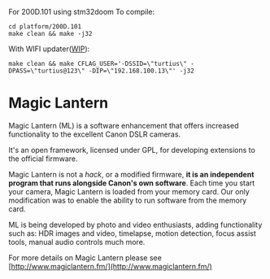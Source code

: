 For 200D.101 using stm32doom
To compile:

```
cd platform/200D.101
make clean && make -j32
```
With WIFI updater([WIP](https://github.com/coon42/drysh_tools)):
```
make clean && make CFLAG_USER='-DSSID=\"turtius\" -DPASS=\"turtius@123\" -DIP=\"192.168.100.13\"' -j32
```

Magic Lantern
=============

Magic Lantern (ML) is a software enhancement that offers increased
functionality to the excellent Canon DSLR cameras.
  
It's an open framework, licensed under GPL, for developing extensions to the
official firmware.

Magic Lantern is not a *hack*, or a modified firmware, **it is an
independent program that runs alongside Canon's own software**. 
Each time you start your camera, Magic Lantern is loaded from your memory
card. Our only modification was to enable the ability to run software
from the memory card.

ML is being developed by photo and video enthusiasts, adding
functionality such as: HDR images and video, timelapse, motion
detection, focus assist tools, manual audio controls much more.

For more details on Magic Lantern please see [http://www.magiclantern.fm/](http://www.magiclantern.fm/)
